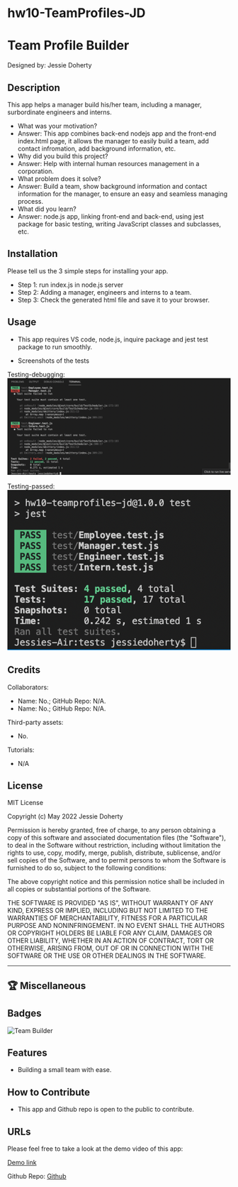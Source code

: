 # hw10-TeamProfiles-JD

# Team Profile Builder

Designed by: Jessie Doherty

## Description

This app helps a manager build his/her team, including a manager, surbordinate engineers and interns.

- What was your motivation?
- Answer: This app combines back-end nodejs app and the front-end index.html page, it allows the manager to easily build a team, add contact infromation, add background information, etc.
- Why did you build this project?
- Answer: Help with internal human resources management in a corporation.
- What problem does it solve?
- Answer: Build a team, show background information and contact information for the manager, to ensure an easy and seamless managing process.
- What did you learn?
- Answer: node.js app, linking front-end and back-end, using jest package for basic testing, writing JavaScript classes and subclasses, etc.

## Installation

Please tell us the 3 simple steps for installing your app.

- Step 1: run index.js in node.js server
- Step 2: Adding a manager, engineers and interns to a team.
- Step 3: Check the generated html file and save it to your browser.

## Usage

- This app requires VS code, node.js, inquire package and jest test package to run smoothly.

- Screenshots of the tests

Testing-debugging:
![Test-debugging](images/testing-debugging.png)

Testing-passed:
![Testing-passed](images/testing-passed.png)

## Credits

Collaborators:

- Name: No.; GitHub Repo: N/A.
- Name: No.; GitHub Repo: N/A.

Third-party assets:

- No.

Tutorials:

- N/A

## License

MIT License

Copyright (c) May 2022 Jessie Doherty

Permission is hereby granted, free of charge, to any person obtaining a copy
of this software and associated documentation files (the "Software"), to deal
in the Software without restriction, including without limitation the rights
to use, copy, modify, merge, publish, distribute, sublicense, and/or sell
copies of the Software, and to permit persons to whom the Software is
furnished to do so, subject to the following conditions:

The above copyright notice and this permission notice shall be included in all
copies or substantial portions of the Software.

THE SOFTWARE IS PROVIDED "AS IS", WITHOUT WARRANTY OF ANY KIND, EXPRESS OR
IMPLIED, INCLUDING BUT NOT LIMITED TO THE WARRANTIES OF MERCHANTABILITY,
FITNESS FOR A PARTICULAR PURPOSE AND NONINFRINGEMENT. IN NO EVENT SHALL THE
AUTHORS OR COPYRIGHT HOLDERS BE LIABLE FOR ANY CLAIM, DAMAGES OR OTHER
LIABILITY, WHETHER IN AN ACTION OF CONTRACT, TORT OR OTHERWISE, ARISING FROM,
OUT OF OR IN CONNECTION WITH THE SOFTWARE OR THE USE OR OTHER DEALINGS IN THE
SOFTWARE.

---

## 🏆 Miscellaneous

## Badges

![Team Builder](https://img.shields.io/badge/TeamBuilder-Node.js-orange)

## Features

- Building a small team with ease.

## How to Contribute

- This app and Github repo is open to the public to contribute.

## URLs

Please feel free to take a look at the demo video of this app:

[Demo link](https://drive.google.com/file/d/1clwf5e3Hv1WN8VFfrRjZh0HTQTrTzKyw/view?usp=sharing)

Github Repo:
[Github](https://github.com/zhuzhu930/hw10-TeamProfiles-JD)
